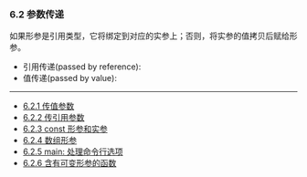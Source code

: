 ### 6.2 参数传递

如果形参是引用类型，它将绑定到对应的实参上；否则，将实参的值拷贝后赋给形参。

- 引用传递(passed by reference):
- 值传递(passed by value): 

---

- [6.2.1 传值参数](../../chapter_6/section_2/6.2.1.cpp)
- [6.2.2 传引用参数]()
- [6.2.3 const 形参和实参]()
- [6.2.4 数组形参]()
- [6.2.5 main: 处理命令行选项]()
- [6.2.6 含有可变形参的函数]()